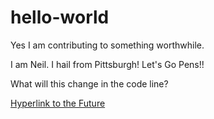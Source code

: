 # hello-world
Yes I am contributing to something worthwhile.

I am Neil. I hail from Pittsburgh! Let's Go Pens!!

What will this change in the code line?

<!--Lets work on something fun together! HTML and CSS project-->

<html>
<head>
</head>
<body>
  <a href="https://twitter.com/neiljacob23" target="_blank">Hyperlink to the Future</a>
</body>
</html>
